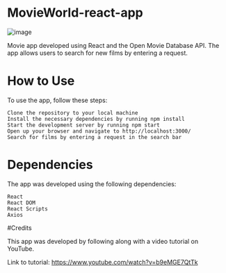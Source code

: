 # MovieWorld-react-app
![image](https://user-images.githubusercontent.com/65028567/234532295-31e6f966-10ab-4ac4-a167-03a26ede4b40.png)

Movie app developed using React and the Open Movie Database API. The app allows users to search for new films by entering a request.

# How to Use

To use the app, follow these steps:

    Clone the repository to your local machine
    Install the necessary dependencies by running npm install
    Start the development server by running npm start
    Open up your browser and navigate to http://localhost:3000/
    Search for films by entering a request in the search bar

# Dependencies

The app was developed using the following dependencies:

    React
    React DOM
    React Scripts
    Axios

#Credits

This app was developed by following along with a video tutorial on YouTube.

Link to tutorial: https://www.youtube.com/watch?v=b9eMGE7QtTk
